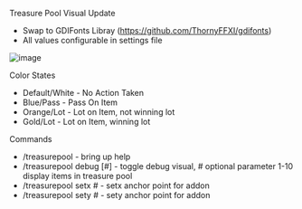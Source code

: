 Treasure Pool Visual Update
- Swap to GDIFonts Libray (https://github.com/ThornyFFXI/gdifonts)
- All values configurable in settings file

![image](https://github.com/Zaldas/TreasurePool/assets/124407303/19a4f75f-ff5b-4a62-88da-7b45fd4f2b0c)

Color States
- Default/White - No Action Taken
- Blue/Pass - Pass On Item
- Orange/Lot - Lot on Item, not winning lot
- Gold/Lot - Lot on Item, winning lot

Commands
- /treasurepool - bring up help
- /treasurepool debug [#] - toggle debug visual, # optional parameter 1-10 display items in treasure pool
- /treasurepool setx # - setx anchor point for addon
- /treasurepool sety # - sety anchor point for addon
  
